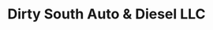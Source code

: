 ---
title: "Dirty South Auto & Diesel LLC"
url: /sanford/dirty-south-auto-and-diesel-llc/
shop: car repair
---